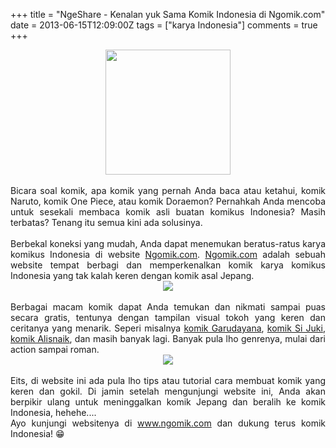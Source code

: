 +++
title = "NgeShare - Kenalan yuk Sama Komik Indonesia di Ngomik.com"
date = 2013-06-15T12:09:00Z
tags = ["karya Indonesia"]
comments = true
+++

<center><img border="0" height="200" src="https://2.bp.blogspot.com/-C0IoACjQuwQ/Ubv06J0WGBI/AAAAAAAACXI/Y4DShFsIg0A/s200/kimong.png" width="200" /></center><br />
<div style="text-align: justify;">Bicara soal komik, apa komik yang pernah Anda baca atau ketahui, komik Naruto, komik One Piece, atau komik Doraemon? Pernahkah Anda mencoba untuk sesekali membaca komik asli buatan komikus Indonesia? Masih terbatas? Tenang itu semua kini ada solusinya.<br /><br />
Berbekal koneksi yang mudah, Anda dapat menemukan beratus-ratus karya komikus Indonesia di website <a href="http://www.ngomik.com/">Ngomik.com</a>. <a href="http://www.ngomik.com/">Ngomik.com</a> adalah sebuah website tempat berbagi dan memperkenalkan komik karya komikus Indonesia yang tak kalah keren dengan komik asal Jepang.<br />
<center><img border="0" src="https://1.bp.blogspot.com/-44IjwWghLYU/Ubv1xpt2hSI/AAAAAAAACXU/mIjJRxCYG9w/s1600/ngomikwebsite.png" /></center><br />
Berbagai macam komik dapat Anda temukan dan nikmati sampai puas secara gratis, tentunya dengan tampilan visual tokoh yang keren dan ceritanya yang menarik. Seperi misalnya <a href="http://suryapersonal.blogspot.com/2013/06/ngeshare-referensi-komik-garudayana.html">komik Garudayana</a>, <a href="http://suryapersonal.blogspot.com/2012/08/refrensi-komik-juki.html">komik Si Juki</a>, <a href="http://suryapersonal.blogspot.com/2013/04/ngeshare-referensi-komik-alisnaik.html">komik Alisnaik</a>, dan masih banyak lagi. Banyak pula lho genrenya, mulai dari action sampai roman.<br />
<center><img border="0" src="https://4.bp.blogspot.com/-DcApyza574E/Ubv2Cj0cMFI/AAAAAAAACXc/0Iqo5IEMEBk/s1600/ngomik-com.jpg" /></center><br />
Eits, di website ini ada pula lho tips atau tutorial cara membuat komik yang keren dan gokil. Di jamin setelah mengunjungi website ini, Anda akan berpikir ulang untuk meninggalkan komik Jepang dan beralih ke komik Indonesia, hehehe....<br />
Ayo kunjungi websitenya di <a href="http://www.ngomik.com/">www.ngomik.com</a> dan dukung terus komik Indonesia! 😁 </div>
